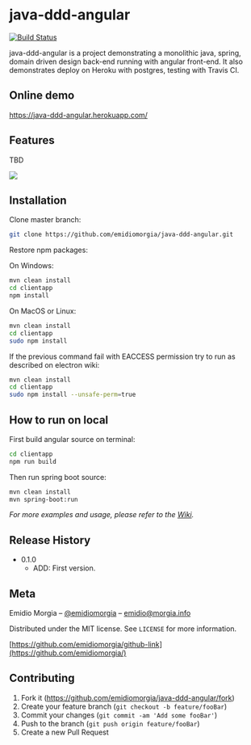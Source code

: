 # java-ddd-angular

[![Build Status](https://www.travis-ci.com/emidiomorgia/java-ddd-angular.svg?branch=main)](https://www.travis-ci.com/emidiomorgia/java-ddd-angular)

java-ddd-angular is a project demonstrating a monolithic java, spring, domain driven design back-end running with angular front-end. It also demonstrates deploy on Heroku with postgres, testing with Travis CI.

## Online demo
https://java-ddd-angular.herokuapp.com/

## Features
TBD

![](header.png)


## Installation

Clone master branch:

```sh
git clone https://github.com/emidiomorgia/java-ddd-angular.git
```

Restore npm packages:

On Windows:
```sh
mvn clean install
cd clientapp
npm install
```

On MacOS or Linux:
```sh
mvn clean install
cd clientapp
sudo npm install
```
If the previous command fail with EACCESS permission try to run as described on electron wiki:
```sh
mvn clean install
cd clientapp
sudo npm install --unsafe-perm=true
```


## How to run on local

First build angular source on terminal:
```sh
cd clientapp
npm run build 
```
Then run spring boot source:
```sh
mvn clean install
mvn spring-boot:run 
```

_For more examples and usage, please refer to the [Wiki][wiki]._


## Release History

* 0.1.0
    * ADD: First version.

## Meta

Emidio Morgia – [@emidiomorgia](https://twitter.com/emidiomorgia) – emidio@morgia.info

Distributed under the MIT license. See ``LICENSE`` for more information.

[https://github.com/emidiomorgia/github-link](https://github.com/emidiomorgia/)

## Contributing

1. Fork it (<https://github.com/emidiomorgia/java-ddd-angular/fork>)
2. Create your feature branch (`git checkout -b feature/fooBar`)
3. Commit your changes (`git commit -am 'Add some fooBar'`)
4. Push to the branch (`git push origin feature/fooBar`)
5. Create a new Pull Request

<!-- Markdown link & img dfn's -->
[wiki]: https://github.com/emidiomorgia/java-ddd-angular/wiki


